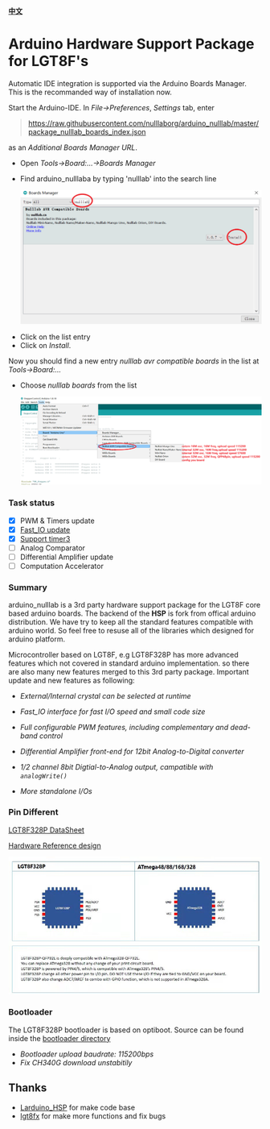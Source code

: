 **[中文](README_zh.md)**
# Arduino Hardware Support Package for LGT8F's 

Automatic IDE integration is supported via the
Arduino Boards Manager. This is the recommanded way of installation now. 

Start the Arduino-IDE. In *File->Preferences*, *Settings* tab, enter

> https://raw.githubusercontent.com/nulllaborg/arduino_nulllab/master/package_nulllab_boards_index.json

as an *Additional Boards Manager URL*.

- Open *Tools->Board:...->Boards Manager*

- Find arduino_nulllaba by typing 'nulllab' into the search line

  ![boards_manager](./doc/pic/boards_manager.png)

* Click on the list entry
* Click on *Install*.

Now you should find a new entry *nulllab avr compatible boards* in the list at
*Tools->Board:...*

* Choose *nulllab boards* from the list

  ![nullab_boards](./doc/pic/board_chioce.png)

### Task status

- [x] PWM & Timers update
- [x] [Fast_IO update](./libraries/BasicsExamples/examples/FastIO/FastIO.ino)
- [x]  [Support timer3](./libraries/MsTimer3/examples/FlashLed/FlashLed.ino)
- [ ] Analog Comparator
- [ ] Differential Amplifier update 
- [ ] Computation Accelerator

### Summary

arduino_nulllab is a 3rd party hardware support package for the LGT8F core based arduino boards. The backend of the **HSP** is fork from offical arduino distribution. We have try to keep all the standard features compatible with arduino world. So feel free to resuse all of the libraries which designed for arduino platform.


Microcontroller based on LGT8F, e.g LGT8F328P has more advanced features which not covered in standard arduino implementation. so there are also many new features merged to this 3rd party package. Important update and new features as following:

* *External/Internal crystal can be selected at runtime*

* *Fast_IO interface for fast I/O speed and small code size*

* *Full configurable PWM features, including complementary and dead-band control*

* *Differential Amplifier front-end for 12bit Analog-to-Digital converter*

* *1/2 channel 8bit Digtial-to-Analog output, campatible with `analogWrite()`*

* *More standalone I/Os*

### Pin Different

[LGT8F328P DataSheet](./doc/LGT8FX8P_Databook_v1.0.5.pdf) 

[Hardware Reference design](./doc/LGT328P-LQFP32-Nano.pdf) 

![pin_diff](./doc/pic/pin_diff.jpg)


### Bootloader 
The LGT8F328P bootloader is based on optiboot. Source can be found inside the [bootloader directory](./lgt8fx8p)

* *Bootloader upload baudrate: 115200bps*
* *Fix CH340G download unstabitily*

## Thanks

- [Larduino_HSP](https://github.com/LGTMCU/Larduino_HSP) for make code base
- [lgt8fx](https://github.com/dbuezas/lgt8fx)  for make more functions and fix bugs

